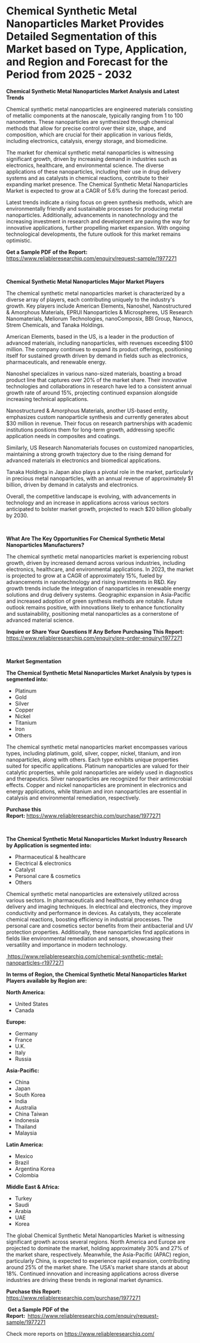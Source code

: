 <p><h1>Chemical Synthetic Metal Nanoparticles Market Provides Detailed Segmentation of this Market based on Type, Application, and Region and Forecast for the Period from 2025 - 2032</h1></p><p><strong>Chemical Synthetic Metal Nanoparticles Market Analysis and Latest Trends</strong></p>
<p><p>Chemical synthetic metal nanoparticles are engineered materials consisting of metallic components at the nanoscale, typically ranging from 1 to 100 nanometers. These nanoparticles are synthesized through chemical methods that allow for precise control over their size, shape, and composition, which are crucial for their application in various fields, including electronics, catalysis, energy storage, and biomedicine.</p><p>The market for chemical synthetic metal nanoparticles is witnessing significant growth, driven by increasing demand in industries such as electronics, healthcare, and environmental science. The diverse applications of these nanoparticles, including their use in drug delivery systems and as catalysts in chemical reactions, contribute to their expanding market presence. The Chemical Synthetic Metal Nanoparticles Market is expected to grow at a CAGR of 5.6% during the forecast period. </p><p>Latest trends indicate a rising focus on green synthesis methods, which are environmentally friendly and sustainable processes for producing metal nanoparticles. Additionally, advancements in nanotechnology and the increasing investment in research and development are paving the way for innovative applications, further propelling market expansion. With ongoing technological developments, the future outlook for this market remains optimistic.</p></p>
<p><strong>Get a Sample PDF of the Report:&nbsp;</strong> <a href="https://www.reliableresearchiq.com/enquiry/request-sample/1977271?utm_campaign=3505&utm_medium=2&utm_source=Github&utm_content=ia&utm_term=03042025&utm_id=chemical-synthetic-metal-nanoparticles">https://www.reliableresearchiq.com/enquiry/request-sample/1977271</a></p>
<p>&nbsp;</p>
<p><strong>Chemical Synthetic Metal Nanoparticles Major Market Players</strong></p>
<p><p>The chemical synthetic metal nanoparticles market is characterized by a diverse array of players, each contributing uniquely to the industry's growth. Key players include American Elements, Nanoshel, Nanostructured & Amorphous Materials, EPRUI Nanoparticles & Microspheres, US Research Nanomaterials, Meliorum Technologies, nanoComposix, BBI Group, Nanocs, Strem Chemicals, and Tanaka Holdings. </p><p>American Elements, based in the US, is a leader in the production of advanced materials, including nanoparticles, with revenues exceeding $100 million. The company continues to expand its product offerings, positioning itself for sustained growth driven by demand in fields such as electronics, pharmaceuticals, and renewable energy.</p><p>Nanoshel specializes in various nano-sized materials, boasting a broad product line that captures over 20% of the market share. Their innovative technologies and collaborations in research have led to a consistent annual growth rate of around 15%, projecting continued expansion alongside increasing technical applications.</p><p>Nanostructured & Amorphous Materials, another US-based entity, emphasizes custom nanoparticle synthesis and currently generates about $30 million in revenue. Their focus on research partnerships with academic institutions positions them for long-term growth, addressing specific application needs in composites and coatings.</p><p>Similarly, US Research Nanomaterials focuses on customized nanoparticles, maintaining a strong growth trajectory due to the rising demand for advanced materials in electronics and biomedical applications. </p><p>Tanaka Holdings in Japan also plays a pivotal role in the market, particularly in precious metal nanoparticles, with an annual revenue of approximately $1 billion, driven by demand in catalysts and electronics. </p><p>Overall, the competitive landscape is evolving, with advancements in technology and an increase in applications across various sectors anticipated to bolster market growth, projected to reach $20 billion globally by 2030.</p></p>
<p>&nbsp;</p>
<p><strong>What Are The Key Opportunities For Chemical Synthetic Metal Nanoparticles Manufacturers?</strong></p>
<p><p>The chemical synthetic metal nanoparticles market is experiencing robust growth, driven by increased demand across various industries, including electronics, healthcare, and environmental applications. In 2023, the market is projected to grow at a CAGR of approximately 15%, fueled by advancements in nanotechnology and rising investments in R&D. Key growth trends include the integration of nanoparticles in renewable energy solutions and drug delivery systems. Geographic expansion in Asia-Pacific and increased adoption of green synthesis methods are notable. Future outlook remains positive, with innovations likely to enhance functionality and sustainability, positioning metal nanoparticles as a cornerstone of advanced material science.</p></p>
<p><strong>Inquire or Share Your Questions If Any Before Purchasing This Report:</strong> <a href="https://www.reliableresearchiq.com/enquiry/pre-order-enquiry/1977271?utm_campaign=3505&utm_medium=2&utm_source=Github&utm_content=ia&utm_term=03042025&utm_id=chemical-synthetic-metal-nanoparticles">https://www.reliableresearchiq.com/enquiry/pre-order-enquiry/1977271</a></p>
<p>&nbsp;</p>
<p><strong>Market Segmentation</strong></p>
<p><strong>The Chemical Synthetic Metal Nanoparticles Market Analysis by types is segmented into:</strong></p>
<p><ul><li>Platinum</li><li>Gold</li><li>Silver</li><li>Copper</li><li>Nickel</li><li>Titanium</li><li>Iron</li><li>Others</li></ul></p>
<p><p>The chemical synthetic metal nanoparticles market encompasses various types, including platinum, gold, silver, copper, nickel, titanium, and iron nanoparticles, along with others. Each type exhibits unique properties suited for specific applications. Platinum nanoparticles are valued for their catalytic properties, while gold nanoparticles are widely used in diagnostics and therapeutics. Silver nanoparticles are recognized for their antimicrobial effects. Copper and nickel nanoparticles are prominent in electronics and energy applications, while titanium and iron nanoparticles are essential in catalysis and environmental remediation, respectively.</p></p>
<p><strong>Purchase this Report:&nbsp;</strong><a href="https://www.reliableresearchiq.com/purchase/1977271?utm_campaign=3505&utm_medium=2&utm_source=Github&utm_content=ia&utm_term=03042025&utm_id=chemical-synthetic-metal-nanoparticles">https://www.reliableresearchiq.com/purchase/1977271</a></p>
<p>&nbsp;</p>
<p><strong>The Chemical Synthetic Metal Nanoparticles Market Industry Research by Application is segmented into:</strong></p>
<p><ul><li>Pharmaceutical & healthcare</li><li>Electrical & electronics</li><li>Catalyst</li><li>Personal care & cosmetics</li><li>Others</li></ul></p>
<p><p>Chemical synthetic metal nanoparticles are extensively utilized across various sectors. In pharmaceuticals and healthcare, they enhance drug delivery and imaging techniques. In electrical and electronics, they improve conductivity and performance in devices. As catalysts, they accelerate chemical reactions, boosting efficiency in industrial processes. The personal care and cosmetics sector benefits from their antibacterial and UV protection properties. Additionally, these nanoparticles find applications in fields like environmental remediation and sensors, showcasing their versatility and importance in modern technology.</p></p>
<p><a href="https://www.reliableresearchiq.com/chemical-synthetic-metal-nanoparticles-r1977271?utm_campaign=3505&utm_medium=2&utm_source=Github&utm_content=ia&utm_term=03042025&utm_id=chemical-synthetic-metal-nanoparticles">&nbsp;https://www.reliableresearchiq.com/chemical-synthetic-metal-nanoparticles-r1977271</a></p>
<p><strong>In terms of Region, the Chemical Synthetic Metal Nanoparticles Market Players available by Region are:</strong></p>
<p>
    <p> <strong> North America: </strong>
        <ul>
            <li>United States</li>
            <li>Canada</li>
        </ul>
        </p> 
    <p> <strong> Europe: </strong>
        <ul>
            <li>Germany</li>
            <li>France</li>
            <li>U.K.</li>
            <li>Italy</li>
            <li>Russia</li>
        </ul>
        </p> 
    <p> <strong> Asia-Pacific: </strong>
        <ul>
            <li>China</li>
            <li>Japan</li>
            <li>South Korea</li>
            <li>India</li>
            <li>Australia</li>
            <li>China Taiwan</li>
            <li>Indonesia</li>
            <li>Thailand</li>
            <li>Malaysia</li>
        </ul>
        </p> 
    <p> <strong> Latin America: </strong>
        <ul>
            <li>Mexico</li>
            <li>Brazil</li>
            <li>Argentina Korea</li>
            <li>Colombia</li>
        </ul>
        </p> 
    <p> <strong> Middle East & Africa: </strong>
        <ul>
            <li>Turkey</li>
            <li>Saudi</li>
            <li>Arabia</li>
            <li>UAE</li>
            <li>Korea</li>
        </ul>
    </p>
    </p>
<p><p>The global Chemical Synthetic Metal Nanoparticles Market is witnessing significant growth across several regions. North America and Europe are projected to dominate the market, holding approximately 30% and 27% of the market share, respectively. Meanwhile, the Asia-Pacific (APAC) region, particularly China, is expected to experience rapid expansion, contributing around 25% of the market share. The USA's market share stands at about 18%. Continued innovation and increasing applications across diverse industries are driving these trends in regional market dynamics.</p></p>
<p><strong>Purchase this Report: </strong><a href="https://www.reliableresearchiq.com/purchase/1977271?utm_campaign=3505&utm_medium=2&utm_source=Github&utm_content=ia&utm_term=03042025&utm_id=chemical-synthetic-metal-nanoparticles">https://www.reliableresearchiq.com/purchase/1977271</a></p>
<p>&nbsp;<strong>Get a Sample PDF of the Report:&nbsp;&nbsp;</strong><a href="https://www.reliableresearchiq.com/enquiry/request-sample/1977271?utm_campaign=3505&utm_medium=2&utm_source=Github&utm_content=ia&utm_term=03042025&utm_id=chemical-synthetic-metal-nanoparticles">https://www.reliableresearchiq.com/enquiry/request-sample/1977271</a></p>
<p><strong></strong></p>
<p>Check more reports on <a href="https://www.reliableresearchiq.com/?utm_campaign=3505&utm_medium=2&utm_source=Github&utm_content=ia&utm_term=03042025&utm_id=chemical-synthetic-metal-nanoparticles">https://www.reliableresearchiq.com/</a></p>